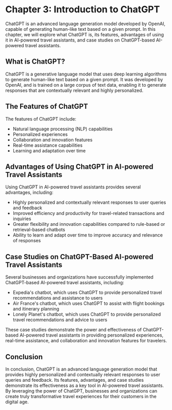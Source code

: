 Chapter 3: Introduction to ChatGPT
==================================

ChatGPT is an advanced language generation model developed by OpenAI, capable of generating human-like text based on a given prompt. In this chapter, we will explore what ChatGPT is, its features, advantages of using it in AI-powered travel assistants, and case studies on ChatGPT-based AI-powered travel assistants.

What is ChatGPT?
----------------

ChatGPT is a generative language model that uses deep learning algorithms to generate human-like text based on a given prompt. It was developed by OpenAI, and is trained on a large corpus of text data, enabling it to generate responses that are contextually relevant and highly personalized.

The Features of ChatGPT
-----------------------

The features of ChatGPT include:

* Natural language processing (NLP) capabilities
* Personalized experiences
* Collaboration and innovation features
* Real-time assistance capabilities
* Learning and adaptation over time

Advantages of Using ChatGPT in AI-powered Travel Assistants
-----------------------------------------------------------

Using ChatGPT in AI-powered travel assistants provides several advantages, including:

* Highly personalized and contextually relevant responses to user queries and feedback
* Improved efficiency and productivity for travel-related transactions and inquiries
* Greater flexibility and innovation capabilities compared to rule-based or retrieval-based chatbots
* Ability to learn and adapt over time to improve accuracy and relevance of responses

Case Studies on ChatGPT-Based AI-powered Travel Assistants
----------------------------------------------------------

Several businesses and organizations have successfully implemented ChatGPT-based AI-powered travel assistants, including:

* Expedia's chatbot, which uses ChatGPT to provide personalized travel recommendations and assistance to users
* Air France's chatbot, which uses ChatGPT to assist with flight bookings and itinerary planning
* Lonely Planet's chatbot, which uses ChatGPT to provide personalized travel recommendations and advice to users

These case studies demonstrate the power and effectiveness of ChatGPT-based AI-powered travel assistants in providing personalized experiences, real-time assistance, and collaboration and innovation features for travelers.

Conclusion
----------

In conclusion, ChatGPT is an advanced language generation model that provides highly personalized and contextually relevant responses to user queries and feedback. Its features, advantages, and case studies demonstrate its effectiveness as a key tool in AI-powered travel assistants. By leveraging the power of ChatGPT, businesses and organizations can create truly transformative travel experiences for their customers in the digital age.
